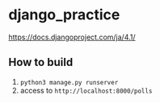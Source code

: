 # django_practice

https://docs.djangoproject.com/ja/4.1/

## How to build
1. `python3 manage.py runserver`
2. access to `http://localhost:8000/polls`
